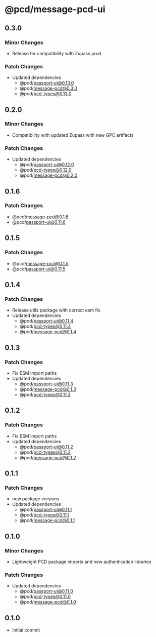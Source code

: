 # @pcd/message-pcd-ui

## 0.3.0

### Minor Changes

- Release for compatibility with Zupass prod

### Patch Changes

- Updated dependencies
  - @pcd/passport-ui@0.13.0
  - @pcd/message-pcd@0.3.0
  - @pcd/pcd-types@0.13.0

## 0.2.0

### Minor Changes

- Compatibility with updated Zupass with new GPC artifacts

### Patch Changes

- Updated dependencies
  - @pcd/passport-ui@0.12.0
  - @pcd/pcd-types@0.12.0
  - @pcd/message-pcd@0.2.0

## 0.1.6

### Patch Changes

- @pcd/message-pcd@0.1.6
- @pcd/passport-ui@0.11.6

## 0.1.5

### Patch Changes

- @pcd/message-pcd@0.1.5
- @pcd/passport-ui@0.11.5

## 0.1.4

### Patch Changes

- Release utils package with correct esm fix
- Updated dependencies
  - @pcd/passport-ui@0.11.4
  - @pcd/pcd-types@0.11.4
  - @pcd/message-pcd@0.1.4

## 0.1.3

### Patch Changes

- Fix ESM import paths
- Updated dependencies
  - @pcd/passport-ui@0.11.3
  - @pcd/message-pcd@0.1.3
  - @pcd/pcd-types@0.11.3

## 0.1.2

### Patch Changes

- Fix ESM import paths
- Updated dependencies
  - @pcd/passport-ui@0.11.2
  - @pcd/pcd-types@0.11.2
  - @pcd/message-pcd@0.1.2

## 0.1.1

### Patch Changes

- new package versions
- Updated dependencies
  - @pcd/passport-ui@0.11.1
  - @pcd/pcd-types@0.11.1
  - @pcd/message-pcd@0.1.1

## 0.1.0

### Minor Changes

- Lightweight PCD package imports and new authentication libraries

### Patch Changes

- Updated dependencies
  - @pcd/passport-ui@0.11.0
  - @pcd/pcd-types@0.11.0
  - @pcd/message-pcd@0.1.0

## 0.1.0

- Initial commit
